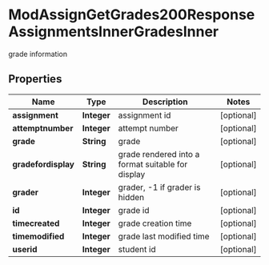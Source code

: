

# ModAssignGetGrades200ResponseAssignmentsInnerGradesInner

grade information

## Properties

| Name | Type | Description | Notes |
|------------ | ------------- | ------------- | -------------|
|**assignment** | **Integer** | assignment id |  [optional] |
|**attemptnumber** | **Integer** | attempt number |  [optional] |
|**grade** | **String** | grade |  [optional] |
|**gradefordisplay** | **String** | grade rendered into a format suitable for display |  [optional] |
|**grader** | **Integer** | grader, -1 if grader is hidden |  [optional] |
|**id** | **Integer** | grade id |  [optional] |
|**timecreated** | **Integer** | grade creation time |  [optional] |
|**timemodified** | **Integer** | grade last modified time |  [optional] |
|**userid** | **Integer** | student id |  [optional] |



